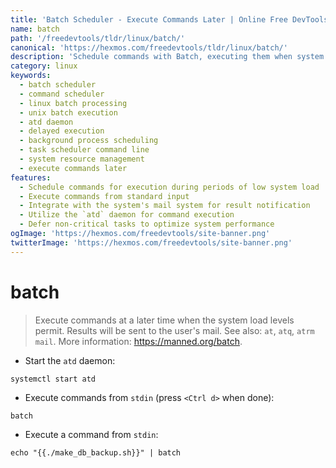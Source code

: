 ```yaml
---
title: 'Batch Scheduler - Execute Commands Later | Online Free DevTools by Hexmos'
name: batch
path: '/freedevtools/tldr/linux/batch/'
canonical: 'https://hexmos.com/freedevtools/tldr/linux/batch/'
description: 'Schedule commands with Batch, executing them when system load is low. Automate tasks and manage system resources efficiently. Free online tool, no registration required.'
category: linux
keywords:
  - batch scheduler
  - command scheduler
  - linux batch processing
  - unix batch execution
  - atd daemon
  - delayed execution
  - background process scheduling
  - task scheduler command line
  - system resource management
  - execute commands later
features:
  - Schedule commands for execution during periods of low system load
  - Execute commands from standard input
  - Integrate with the system's mail system for result notification
  - Utilize the `atd` daemon for command execution
  - Defer non-critical tasks to optimize system performance
ogImage: 'https://hexmos.com/freedevtools/site-banner.png'
twitterImage: 'https://hexmos.com/freedevtools/site-banner.png'
---
```


# batch

> Execute commands at a later time when the system load levels permit.
> Results will be sent to the user's mail.
> See also: `at`, `atq`, `atrm` `mail`.
> More information: <https://manned.org/batch>.

- Start the `atd` daemon:

`systemctl start atd`

- Execute commands from `stdin` (press `<Ctrl d>` when done):

`batch`

- Execute a command from `stdin`:

`echo "{{./make_db_backup.sh}}" | batch`
